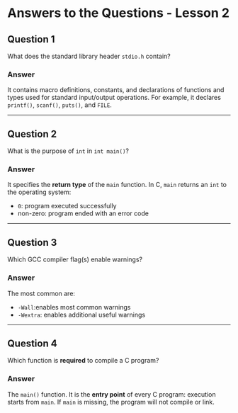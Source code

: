 # Answers to the Questions - Lesson 2

## Question 1

What does the standard library header `stdio.h` contain?

### Answer

It contains macro definitions, constants, and declarations of functions and types used for standard input/output operations.
For example, it declares `printf()`, `scanf()`, `puts()`, and `FILE`.

---

## Question 2

What is the purpose of `int` in `int main()`?

### Answer

It specifies the **return type** of the `main` function.
In C, `main` returns an `int` to the operating system:

* `0`: program executed successfully
* non-zero: program ended with an error code

---

## Question 3

Which GCC compiler flag(s) enable warnings?

### Answer

The most common are:

* `-Wall`:enables most common warnings
* `-Wextra`: enables additional useful warnings

---

## Question 4

Which function is **required** to compile a C program?

### Answer

The `main()` function. It is the **entry point** of every C program: execution starts from `main`.
If `main` is missing, the program will not compile or link.
